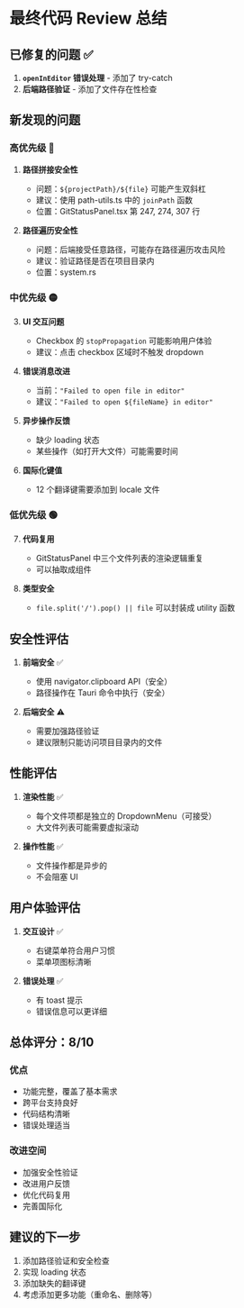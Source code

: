 # 最终代码 Review 总结

## 已修复的问题 ✅
1. **`openInEditor` 错误处理** - 添加了 try-catch
2. **后端路径验证** - 添加了文件存在性检查

## 新发现的问题

### 高优先级 🔴

1. **路径拼接安全性**
   - 问题：`${projectPath}/${file}` 可能产生双斜杠
   - 建议：使用 path-utils.ts 中的 `joinPath` 函数
   - 位置：GitStatusPanel.tsx 第 247, 274, 307 行

2. **路径遍历安全性**
   - 问题：后端接受任意路径，可能存在路径遍历攻击风险
   - 建议：验证路径是否在项目目录内
   - 位置：system.rs

### 中优先级 🟡

3. **UI 交互问题**
   - Checkbox 的 `stopPropagation` 可能影响用户体验
   - 建议：点击 checkbox 区域时不触发 dropdown

4. **错误消息改进**
   - 当前：`"Failed to open file in editor"`
   - 建议：`"Failed to open ${fileName} in editor"`

5. **异步操作反馈**
   - 缺少 loading 状态
   - 某些操作（如打开大文件）可能需要时间

6. **国际化键值**
   - 12 个翻译键需要添加到 locale 文件

### 低优先级 🟢

7. **代码复用**
   - GitStatusPanel 中三个文件列表的渲染逻辑重复
   - 可以抽取成组件

8. **类型安全**
   - `file.split('/').pop() || file` 可以封装成 utility 函数

## 安全性评估

1. **前端安全** ✅
   - 使用 navigator.clipboard API（安全）
   - 路径操作在 Tauri 命令中执行（安全）

2. **后端安全** ⚠️
   - 需要加强路径验证
   - 建议限制只能访问项目目录内的文件

## 性能评估

1. **渲染性能** ✅
   - 每个文件项都是独立的 DropdownMenu（可接受）
   - 大文件列表可能需要虚拟滚动

2. **操作性能** ✅
   - 文件操作都是异步的
   - 不会阻塞 UI

## 用户体验评估

1. **交互设计** ✅
   - 右键菜单符合用户习惯
   - 菜单项图标清晰

2. **错误处理** ✅
   - 有 toast 提示
   - 错误信息可以更详细

## 总体评分：8/10

### 优点
- 功能完整，覆盖了基本需求
- 跨平台支持良好
- 代码结构清晰
- 错误处理适当

### 改进空间
- 加强安全性验证
- 改进用户反馈
- 优化代码复用
- 完善国际化

## 建议的下一步
1. 添加路径验证和安全检查
2. 实现 loading 状态
3. 添加缺失的翻译键
4. 考虑添加更多功能（重命名、删除等）
